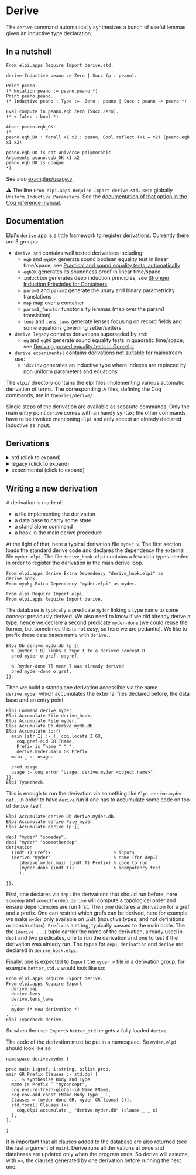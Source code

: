 # Derive

The `derive` command automatically synthesizes a bunch of useful lemmas
given an inductive type declaration.

## In a nutshell

```coq
From elpi.apps Require Import derive.std.
 
derive Inductive peano := Zero | Succ (p : peano).

Print peano.
(* Notation peano := peano.peano *)
Print peano.peano.
(* Inductive peano : Type :=  Zero : peano | Succ : peano -> peano *)

Eval compute in peano.eqb Zero (Succ Zero).
(* = false : bool *)

About peano.eqb_OK.
(*
peano.eqb_OK : forall x1 x2 : peano, Bool.reflect (x1 = x2) (peano.eqb x1 x2)

peano.eqb_OK is not universe polymorphic
Arguments peano.eqb_OK x1 x2
peano.eqb_OK is opaque
*)
```

See also [examples/usage.v](examples/usage.v)

:warning: The line `From elpi.apps Require Import derive.std.` sets globally 
`Uniform Inductive Parameters`.
See the [documentation of that option in the Coq reference manual](https://coq.inria.fr/refman/language/core/inductive.html#coq:flag.Uniform-Inductive-Parameters).

## Documentation

Elpi's `derive` app is a little framework to register derivations.
Currently there are 3 groups:
- `derive.std` contains well tested derivations including:
  + `eqb` and `eqbOK` generate sound boolean equality test in linear time/space, see
     [Practical and sound equality tests, automatically](https://hal.inria.fr/hal-03800154)
  + `eqbOK` generates its soundness proof in linear time/space
  + `induction` generates deep induction principles, see
     [Stronger Induction Principles for Containers](http://drops.dagstuhl.de/opus/volltexte/2019/11084/)
  + `param1` and `param2` generate the unary and binary parametricity translations
  + `map` map over a container
  + `param1_functor` functoriality lemmas (map over the param1 translation)
  + `lens` and `lens_laws` generate lenses focusing on record fields and some
    equations governing setter/setters
- `derive.legacy` contains derivations superseded by `std`:
  + `eq` and `eqOK` generate sound equality tests in quadratic time/space, see
     [Deriving proved equality tests in Coq-elpi](http://drops.dagstuhl.de/opus/volltexte/2019/11084/)
- `derive.experimental` contains derivations not suitable for mainstream use:
  + `idx2inv` generates an inductive type where indexes are replaced by
    non uniform parameters and equations


The `elpi/` directory contains the elpi files implementing various automatic
derivation of terms.  The corresponding .v files, defining the Coq commands,
are in `theories/derive/`.

Single steps of the derivation are available as separate commands.
Only the main entry point `derive` comes with an handy syntax; the other
commands have to be invoked mentioning `Elpi` and only accept an already
declared inductive as input.

## Derivations

<details><summary>std (click to expand)</summary><p>

### `map`

Map a container over its parameters. 

```coq
Elpi derive.map list.
Check list_map : forall A B, (A -> B) -> list A -> list B.
```

### `lens`
See also [theories/derive/lens.v](theories/derive/lens.v) for the `Lens` definition and the support constants `view`, `set` and `over`.
```coq
Record pa_record A := { f3 : peano; f4 : A; }.
Elpi derive.lens pa_record.
Check _f3 : forall A, Lens (pa_record A) (pa_record A) peano peano. 
```

### `lens_laws`
See also [theories/derive/lens_laws.v](theories/derive/lens_laws.v) for the statements of the 4 laws (set_set, view_set, set_view, exchange).
```coq
Elpi derive.lens_laws pa_record.
Check _f3_view_set : forall A (r : pa_record A) x, view _f3 (set _f3 x r) = x.
```

### `param1`

Unary parametricity translation.

```coq
Elpi derive.param1 nat.
Print is_nat. (*
Inductive is_nat : nat -> Type :=
| is_O : is_nat 0
| is_S : forall n : nat, is_nat n -> is_nat (S n) *)
```

### `param1_functor`

```coq
Elpi derive.param1.functor is_list.
Check is_list_functor : forall A PA QA,
  (forall x, PA x -> QA x) -> forall l, is_list A PA l -> list A QA l.
```

### `param1_trivial`

```coq
Elpi derive.param1.trivial is_nat.
Check is_nat_trivial : forall x : nat, { p : is_nat x & forall q, p = q }.
Check is_nat_inhab : forall x : nat, is_nat x.
```

### `induction`

Induction principle for `T` based on `is_T`

```coq
Elpi derive.induction list.
Check list_induction :
  forall (A : Type) (PA : A -> Type) P,
    P (nil A) ->
    (forall x : A, PA x -> forall xs, P xs -> P (cons A x xs)) ->
    forall l, is_list A PA l -> P l.
```

### `tag`

The "name" of the constructor

```coq
Elpi derive.tag peano.
Check peano_tag : peano -> positive.

```

### `fields`

The types of the fields and the fields of each constructor

```coq
Elpi derive.fields peano.
Check peano_fields_t : positive -> Type. 
Check peano_fields : forall (n:peano), peano_fields_t (peano_tag n). 
Check peano_construct : forall (p: positive),  peano_fields_t p -> Datatypes.option peano.
Check peano_constructP : forall (n:peano), peano_construct (peano_tag n) (peano_fields n) = Datatypes.Some n.
```

### `eqb`

Equality test

```coq
Elpi derive.eqb peano.
Check peano_eqb : peano -> peano -> bool.

```

### `eqbcorrect`

Two directions of the soundness proof

```coq
Elpi derive.eqbcorrect peano.
Check peano_eqb_correct : forall n m, peano_eqb n m = true -> n = m.
Check peano_eqb_refl : forall n, peano_eqb n n = true.
```

### `eqbOK`

The soundness proof

```coq
Elpi derive.eqbOK peano. 
Check peano_eqb_OK : forall n m, reflect (n = m) (peano_eqb n m).
```

### `param1_congr`

Used by `param1_trivial`, not interesting.

```coq
Elpi derive.param1.congr is_nat.
Check is_Succ congr : forall x (px qx : is_nat x),
  px = qx -> 
  is_Succ x px = is_Succ x qx.
```

</p></details>

<details><summary>legacy (click to expand)</summary><p>

See [Deriving proved equality tests in Coq-elpi: Stronger Induction Principles for
Containers](http://drops.dagstuhl.de/opus/volltexte/2019/11084/) for a
description of most of these components.


<img align="right" src="https://github.com/LPCIC/coq-elpi/blob/master/apps/derive/derive.svg" width="40%" />

### `isK`

Given an inductive type it generates for each constructor a function that
tests if a term is a specific constructor.

Example: 
```coq
Elpi derive.isK list.
Print list_is_nil. (*
list_is_nil = 
  fun (A : Type) (i : list A) =>
    match i with
    | nil => true
    | _ => false
    end
*)
```

### `projK`

Given an inductive type it generates for each constructor `K` and argument
`i` of this constructor a function extracting that argument (provided enough
default values).

```coq
Elpi derive.projK Vector.t.
Check projcons1. (*
projcons1 
 : forall (A : Type) (H : nat),
          A -> forall n : nat, Vector.t A n ->
          Vector.t A H -> A
```
The intended use is to perform injection, i.e. one aleady has a term of the
shape `K args` and can just use these args to provide the default values.

If the projected argument's type depends on the value of other arguments, then it
is boxed using `existT`.
```coq
Check projcons3. (*
projcons3
     : forall (A : Type) (H : nat),
       A -> forall n : nat, Vector.t A n ->
       Vector.t A H -> {i1 : nat & Vector.t A i1}
*)
```

### injection

`injection H EqAB PL` given an equation `H` of type `EqAB` returns a list
of equations `PL`. `EqAB` is expected to be of the form `K .. = K ..` for
a constructor `K`.

coverage: does not do the smart thing when the obtained equations are like `{ i : nat & Vector.t A i } = ...` in which case, given that `nat` is `eqType` one could obtain systematically the two equalities.

Note: this is not a real derivation, since it generates no constant, but it a piece of
code used by derivations.

### discriminate

`discriminate H EqAB G PG` given an equation `H` of type `EqAB` and
a goal `G` it provides a proof `PG`. It asserts that `EqAB` is of
the form `K1 .. = K2 ..` when `K1` is a constructor different from `K2`.

Note: this is not a real derivation, since it generates no constant, but it a piece of
code used by derivations.

### `bcongr`

We call a boolean congruence lemma an instance of the `reflect` predicate
on a proposition `K x1..xn = K y1..yn` and a boolean expression `b1 && .. bn`.

```coq
Elpi derive.bcongr list.
Check nil_congr : forall A, reflect (@nil A = @nil A) true.
Check cons_congr :
  forall A,
  forall (x y : A) b1, reflect (x = y) b1 ->
  forall (xs ys : list A) b2, reflect (xs = ys) b2 ->
    reflect (cons x xs = cons y ys) (b1 && b2).
```

### `eq`

Generates a boolean comparison function.

```coq
Elpi derive.eq list. 
Check list_eq. (*
list_eq
     : forall A : Type,
       (A -> A -> bool) -> list A -> list A -> bool
*)
```

### `eqK`

Generates, for each constructor, the correctness lemma for the comparison
function.

```coq
Elpi derive.eqK list.

Check eq_axiom_nil : forall A fa, axiom (list A) (list_eq A fa) (@nil A).

Check eq_axiom_cons : forall A fa,
  forall x, axiom A fa x ->
  forall xs, axiom (list A) (list_eq A fa) xs ->
    axiom (list A) (list_eq A fa) (cons x xs).
```

### `eqcorrect`

Correctness of equality test using reified type information.

```coq
Elpi derive.eqcorrect list.
Check list_eq_correct :
  forall A f l, is_list A (eq_axiom A f) l -> eq_axiom (list A) (list_eq A f) l.
```

### `eqOK`

Correctness of equality test.

```coq
Elpi derive.eqOK list.
Check list_eq_OK :
  forall A f, (forall a, axiom A f a) -> (forall l, eq_axiom (list A) (list_eq A f) l).
```

## Coverage

This is the list of inductive types we use for testing, and the table with the result of each derivation (:sunny: = OK, :bug: = does not work but might, :cloud: = looks like this can't possible work)


```coq
Inductive empty := .
Inductive unit := tt.
Inductive peano := Zero | Succ (n : peano).
Inductive option A := None | Some (_ : A).
Inductive pair A B := Comma (a : A) (b : B).
Inductive seq A := Nil | Cons (x : A) (xs : seq A).
Inductive rose (A : Type) := Leaf | Node (sib : seq (rose A)).
Inductive nest A := NilN | ConsN (x : A) (xs : nest (pair A A)).
Fail Inductive bush A := BNil | BCons (x : A) (xs : bush (bush A)).
Inductive w A := via (f : A -> w A).
Inductive vect A : peano -> Type := VNil : vect A Zero | VCons (x : A) n (xs : vect A n) : vect A (Succ n).
Inductive dyn := box (T : Type) (t : T).
Inductive zeta Sender (Receiver := Sender) := Envelope (a : Sender) (ReplyTo := a) (c : Receiver).
Inductive beta (A : (fun x : Type => x) Type) := Redex (a : (fun x : Type => x) A).
Inductive iota := Why n (a : match n in peano return Type with Zero => peano | Succ _ => unit end).
Inductive large := K1 (_ : unit) | K2 (_ : unit) (_ : unit) | ...
Inductive prim_int := PI (i : Int63.int).
Inductive prim_float := PF (f : PrimFloat.float).
Record fo_record := { f1 : peano; f2 : unit; }.
Record pa_record A := { f3 : peano; f4 : A; }.
Record pr_record A := { pf3 : peano; pf4 : A; }. (* with primitive projections *)
Record dep_record := { f5 : peano; f6 : vect unit f5; }.
Variant enum := E1 | E2 | E3.
```

test       | eq      | param1  | map     | induction | isK     | projK   | bcongr  | eqK     | eqcorrect | eqOK    | lens_laws
-----------|---------|---------|---------|-----------|---------|---------|---------|---------|-----------|---------|----------
empty      | :sunny: | :sunny: | :sunny: | :sunny:   | :sunny: | :sunny: | :sunny: | :sunny: | :sunny:   | :sunny: | :cloud:
unit       | :sunny: | :sunny: | :sunny: | :sunny:   | :sunny: | :sunny: | :sunny: | :sunny: | :sunny:   | :sunny: | :cloud:
peano      | :sunny: | :sunny: | :sunny: | :sunny:   | :sunny: | :sunny: | :sunny: | :sunny: | :sunny:   | :sunny: | :cloud:
option     | :sunny: | :sunny: | :sunny: | :sunny:   | :sunny: | :sunny: | :sunny: | :sunny: | :sunny:   | :sunny: | :cloud:
pair       | :sunny: | :sunny: | :sunny: | :sunny:   | :sunny: | :sunny: | :sunny: | :sunny: | :sunny:   | :sunny: | :cloud:
seq        | :sunny: | :sunny: | :sunny: | :sunny:   | :sunny: | :sunny: | :sunny: | :sunny: | :sunny:   | :sunny: | :cloud:
rose       | :sunny: | :sunny: | :sunny: | :sunny:   | :sunny: | :sunny: | :sunny: | :sunny: | :sunny:   | :sunny: | :cloud:
nest       | :cloud: | :sunny: | :cloud: | :sunny:   | :sunny: | :sunny: | :sunny: | :bug:   | :bug:     | :bug:   | :cloud:
w          | :cloud: | :sunny: | :bug:   | :sunny:   | :sunny: | :sunny: | :sunny: | :bug:   | :bug:     | :bug:   | :cloud:
vect       | :sunny: | :sunny: | :sunny: | :sunny:   | :sunny: | :sunny: | :bug:   | :bug:   | :bug:     | :bug:   | :cloud:
dyn        | :cloud: | :sunny: | :sunny: | :sunny:   | :sunny: | :sunny: | :bug:   | :bug:   | :bug:     | :bug:   | :cloud:
zeta       | :sunny: | :sunny: | :sunny: | :sunny:   | :sunny: | :sunny: | :sunny: | :sunny: | :sunny:   | :sunny: | :cloud:
beta       | :sunny: | :sunny: | :bug:   | :sunny:   | :sunny: | :sunny: | :sunny: | :sunny: | :bug:     | :sunny: | :cloud:
iota       | :cloud: | :sunny: | :sunny: | :sunny:   | :sunny: | :sunny: | :cloud: | :bug:   | :cloud:   | :cloud: | :cloud:
large      | :sunny: | :sunny: | :bug:   | :sunny:   | :sunny: | :sunny: | :sunny: | :sunny: | :sunny:   | :sunny: | :cloud:
prim_int   | :sunny: | :sunny: | :sunny: | :sunny:   | :sunny: | :sunny: | :sunny: | :sunny: | :sunny:   | :sunny: | :cloud:
prim_float | :sunny: | :sunny: | :sunny: | :sunny:   | :sunny: | :sunny: | :sunny: | :sunny: | :cloud:   | :cloud: | :cloud:
fo_record  | :sunny: | :sunny: | :sunny: | :sunny:   | :sunny: | :sunny: | :sunny: | :sunny: | :sunny:   | :sunny: | :sunny:
pa_record  | :sunny: | :sunny: | :sunny: | :sunny:   | :sunny: | :sunny: | :sunny: | :sunny: | :sunny:   | :sunny: | :sunny:
pr_record  | :sunny: | :sunny: | :sunny: | :sunny:   | :sunny: | :sunny: | :sunny: | :sunny: | :sunny:   | :sunny: | :sunny:
dep_record | :bug:   | :sunny: | :sunny: | :sunny:   | :sunny: | :sunny: | :bug:   | :bug:   | :bug:     | :bug:   | :cloud:  
enum       | :sunny: | :sunny: | :sunny: | :sunny:   | :sunny: | :sunny: | :sunny: | :sunny: | :sunny:   | :sunny: | :cloud:


test      | functor | inhab   | congr     | trivial |
----------|---------|---------|-----------|---------|
is_empty  | :sunny: | :sunny: | :sunny:   | :sunny: |
is_unit   | :sunny: | :sunny: | :sunny:   | :sunny: |
is_peano  | :sunny: | :sunny: | :sunny:   | :sunny: |
is_option | :sunny: | :sunny: | :sunny:   | :sunny: |
is_pair   | :sunny: | :sunny: | :sunny:   | :sunny: |
is_seq    | :sunny: | :sunny: | :sunny:   | :sunny: |
is_rose   | :sunny: | :sunny: | :sunny:   | :sunny: |
is_nest   | :bug:   | :bug:   | :cloud:   | :cloud: |
is_w      | :bug:   | :sunny: | :sunny:   | :bug:   |
is_vect   | :sunny: | :bug:   | :cloud:   | :bug:   |
is_dyn    | :sunny: | :cloud: | :cloud:   | :bug:   |
is_zeta   | :sunny: | :sunny: | :sunny:   | :sunny: |
is_beta   | :sunny: | :sunny: | :sunny:   | :sunny: |
is_iota   | :sunny: | :bug:   | :cloud:   | :bug:   |
is_large  | :sunny: | :sunny: | :bug:     | :bug:   |
is_prim_int  | :sunny: | :sunny: | :sunny:   | :sunny: |
is_is_prim_float| :sunny: | :sunny: | :sunny:   | :sunny: |
is_fo_record | :sunny: | :sunny: | :sunny:   | :sunny: |
is_pa_record | :sunny: | :sunny: | :sunny:   | :sunny: |
is_pr_record | :sunny: | :sunny: | :sunny:   | :sunny: |
is_dep_record| :sunny: | :bug:   | :sunny:   | :bug:   |
is_enum      | :sunny: | :sunny: | :sunny:   | :sunny: |

</p></details>

<details><summary>experimental (click to expand)</summary><p>


### `invert`

```coq
Inductive is_list A PA : list A -> Type :=
  | nilR : is_list (@nil A)
  | consR : forall a : A, PA a ->
            forall xs : list A, is_list xs -> is_list (cons a xs).

Elpi derive.invert is_list.
Print is_list_inv. (*
Inductive is_list_inv (A : Type) (PA : A -> Type) (idx0 : list A) : Type :=
	| nilR_inv : idx0 = nil -> is_list_inv A PA idx0
  | consR_inv : forall a : A, PA a ->
                forall xs : list A, is_list_inv A PA xs ->
                idx0 = (cons a xs) ->
                is_list_inv A PA idx0.
*)
```

## `idx2inv`

```coq
Elpi derive.idx2inv is_list.
Check is_list_to_is_list_inv :
  forall A PA l, is_list A PA l -> is_list_inv A PA l.
```

</p></details>

## Writing a new derivation

A derivation is made of:
- a file implementing the derivation
- a data base to carry some state
- a stand alone command
- a hook in the main derive procedure

At the light of that, here a typical derivation file `myder.v`.
The first section
loads the standard derive code and declares the dependency the external file
`myder.elpi`. The file `derive_hook.elpi` contains a few data types needed
in order to register the derivation in the main derive loop.

```coq
From elpi.apps.derive Extra Dependency "derive_hook.elpi" as derive_hook.
From mypkg Extra Dependency "myder.elpi" as myder.

From elpi Require Import elpi.
From elpi.apps Require Import derive.
```

The database is typically a predicate `myder` linking a type name to some
concept previously derived. We also need to know if we did already derive a
type, hence we declare a second predicate `myder-done` (we could reuse the
former, but sometimes this is not easy, so here we are pedantic).
We like to prefix these data bases name with `derive.`.

```coq
Elpi Db derive.mydb.db lp:{{
  % [myder T D] links a type T to a derived concept D
  pred myder o:gref, o:gref.

  % [myder-done T] mean T was already derived
  pred myder-done o:gref.
}}.
```

Then we build a standalone derivation accessible via the name `derive.myder`
which accumulates the external files declared before, the data base and
an entry point

```coq
Elpi Command derive.myder.
Elpi Accumulate File derive_hook.
Elpi Accumulate File myder.
Elpi Accumulate Db derive.mydb.db.
Elpi Accumulate lp:{{
  main [str I] :- !, coq.locate I GR,
    coq.gref->id GR Tname,
    Prefix is Tname ^ "_",
    derive.myder.main GR Prefix _.
  main _ :- usage.

  pred usage.
  usage :- coq.error "Usage: derive.myder <object name>".
}}. 
Elpi Typecheck.
```

This is enough to run the derivation via something like
`Elpi derive.myder nat.`. In order to have `derive` run it one has to
accumulate some code on top of `derive` itself.

```coq
Elpi Accumulate derive Db derive.myder.db.
Elpi Accumulate derive File myder.
Elpi Accumulate derive lp:{{

dep1 "myder" "somedep".
dep1 "myder" "someotherdep".
derivation
  (indt T) Prefix                        % inputs
  (derive "myder"                        % name (for dep1)
     (derive.myder.main (indt T) Prefix) % code to run
     (myder-done (indt T))               % idempotency test
     ).

}}.
```

First, one declares via `dep1`
the derivations that should run before, here `somedep`
and `someotherdep`. `derive` will compute a topological order and ensure
dependencies are run first.
Then one declares a derivation for a gref and a prefix. One can restrict
which grefs can be derived, here for example we make `myder` only available
on `indt` (inductive types, and not definitions or constructors).
`Prefix` is a string, typically passed to the main code.
The the `(derive ...)` tuple carrier the name of the derivation, already used
in `dep1` and two predicates, one to run the derivation and one to
test if the derivation was already run.
The types for `dep1`, `derivation` and `derive` are declared in
`derive_hook.elpi`.

Finally, one is expected to `Import` the `myder.v` file in a derivation
group, for example `better_std.v` would look like so:

```coq
From elpi.apps Require Export derive.
From elpi.apps Require Export
  derive.map
  derive.lens
  derive.lens_laws
  ...
  myder (* new derivation *)
. 
Elpi Typecheck derive.
```

So when the user `Import`s `better_std` he gets a fully loaded `derive`.

The code of the derivation must be put in a namespace. So `myder.elpi` should
look like so

```elpi
namespace derive.myder {

pred main i:gref, i:string, o:list prop.
main GR Prefix Clauses :- std.do! [
  ... % synthesize Body and Type
  Name is Prefix ^ "myconcept",
  coq.ensure-fresh-global-id Name FName,
  coq.env.add-const FName Body Type _ C,
  Clauses = [myder-done GR, myder GR (const C)],
  std.forall Clauses (x\
    coq.elpi.accumulate _ "derive.myder.db" (clause _ _ x)
  ),
].

}
```

It is important that all clauses added to the database are also returned
(see the last argument of `main`). Derive runs all derivations at once
and databases are updated only when the program ends. So derive will
assume, with `=>`, the clauses generated by one derivation before running the
nest one.

